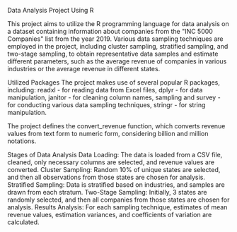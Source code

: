 Data Analysis Project Using R

This project aims to utilize the R programming language for data analysis on a dataset containing information about companies from the "INC 5000 Companies" list from the year 2019. Various data sampling techniques are employed in the project, including cluster sampling, stratified sampling, and two-stage sampling, to obtain representative data samples and estimate different parameters, such as the average revenue of companies in various industries or the average revenue in different states.

Utilized Packages
The project makes use of several popular R packages, including:
readxl - for reading data from Excel files,
dplyr - for data manipulation,
janitor - for cleaning column names,
sampling and survey - for conducting various data sampling techniques,
stringr - for string manipulation.

The project defines the convert_revenue function, which converts revenue values from text form to numeric form, considering billion and million notations.

Stages of Data Analysis
Data Loading: The data is loaded from a CSV file, cleaned, only necessary columns are selected, and revenue values are converted.
Cluster Sampling: Random 10% of unique states are selected, and then all observations from those states are chosen for analysis.
Stratified Sampling: Data is stratified based on industries, and samples are drawn from each stratum.
Two-Stage Sampling: Initially, 3 states are randomly selected, and then all companies from those states are chosen for analysis.
Results Analysis: For each sampling technique, estimates of mean revenue values, estimation variances, and coefficients of variation are calculated.
